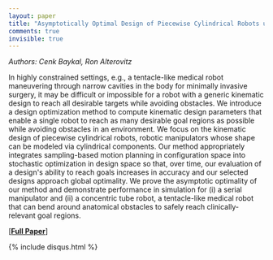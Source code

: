 ```yaml
---
layout: paper
title: "Asymptotically Optimal Design of Piecewise Cylindrical Robots using Motion Planning"
comments: true
invisible: true
---
```


<p class="text-left"><i>Authors: Cenk Baykal, Ron Alterovitz</i></p>

In highly constrained settings, e.g., a tentacle-like medical robot maneuvering through narrow cavities in the body for minimally invasive surgery, it may be difficult or impossible for a robot with a generic kinematic design to reach all desirable targets while avoiding obstacles. We introduce a design optimization method to compute kinematic design parameters that enable a single robot to reach as many desirable goal regions as possible while avoiding obstacles in an environment. We focus on the kinematic design of piecewise cylindrical robots, robotic manipulators whose shape can be modeled via cylindrical components. Our method appropriately integrates sampling-based motion planning in configuration space into stochastic optimization in design space so that, over time, our evaluation of a design's ability to reach goals increases in accuracy and our selected designs approach global optimality. We prove the asymptotic optimality of our method and demonstrate performance in simulation for (i) a serial manipulator and (ii) a concentric tube robot, a tentacle-like medical robot that can bend around anatomical obstacles to safely reach clinically-relevant goal regions.

[<b><a href="https://storage.googleapis.com/rss2017-papers/08.pdf">Full Paper</a></b>]

{% include disqus.html %}